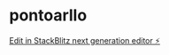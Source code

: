 # pontoarllo

[Edit in StackBlitz next generation editor ⚡️](https://stackblitz.com/~/github.com/braulliomarques/pontoarllo)